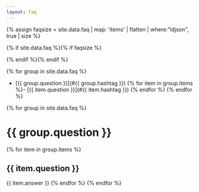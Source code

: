```yaml
---
layout: faq
---
```

{% assign faqsize = site.data.faq | map: 'items' | flatten | where:"ldjson", true | size %}

{% if site.data.faq %}{% if faqsize %}
<script type="application/ld+json">{"@context":"https://schema.org","@type":"FAQPage","mainEntity": {{ (site.data.faq | map: 'items' | flatten | where:"ldjson", true | faq_items | join: ",") }} }</script>{% endif %}{% endif %}

{% for group in site.data.faq %}

- [{{ group.question }}](#{{ group.hashtag }})
  {% for item in group.items %}- [{{ item.question }}](#{{ item.hashtag }})
  {% endfor %} {% endfor %}

{% for group in site.data.faq %}

# <a name="{{ group.hashtag }}"></a>{{ group.question }}

{% for item in group.items %}

## <a name="{{ item.hashtag }}"></a>{{ item.question }}

{{ item.answer }} {% endfor %} {% endfor %}